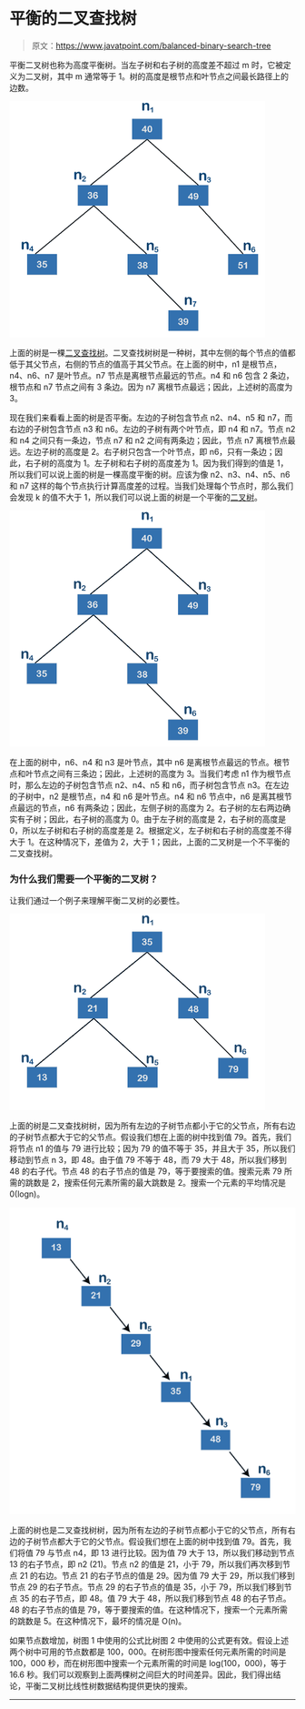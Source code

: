 # 平衡的二叉查找树

> 原文：<https://www.javatpoint.com/balanced-binary-search-tree>

平衡二叉树也称为高度平衡树。当左子树和右子树的高度差不超过 m 时，它被定义为二叉树，其中 m 通常等于 1。树的高度是根节点和叶节点之间最长路径上的边数。

![Balanced Binary Search Tree](img/519b5139c58b73f974215111ffb862be.png)

上面的树是一棵[二叉查找树](https://www.javatpoint.com/binary-search-tree)。二叉查找树树是一种树，其中左侧的每个节点的值都低于其父节点，右侧的节点的值高于其父节点。在上面的树中，n1 是根节点，n4、n6、n7 是叶节点。n7 节点是离根节点最远的节点。n4 和 n6 包含 2 条边，根节点和 n7 节点之间有 3 条边。因为 n7 离根节点最远；因此，上述树的高度为 3。

现在我们来看看上面的树是否平衡。左边的子树包含节点 n2、n4、n5 和 n7，而右边的子树包含节点 n3 和 n6。左边的子树有两个叶节点，即 n4 和 n7。节点 n2 和 n4 之间只有一条边，节点 n7 和 n2 之间有两条边；因此，节点 n7 离根节点最远。左边子树的高度是 2。右子树只包含一个叶节点，即 n6，只有一条边；因此，右子树的高度为 1。左子树和右子树的高度差为 1。因为我们得到的值是 1，所以我们可以说上面的树是一棵高度平衡的树。应该为像 n2、n3、n4、n5、n6 和 n7 这样的每个节点执行计算高度差的过程。当我们处理每个节点时，那么我们会发现 k 的值不大于 1，所以我们可以说上面的树是一个平衡的[二叉树](https://www.javatpoint.com/binary-tree)。

![Balanced Binary Search Tree](img/578a619a92715c4249f6cbce6de8a8e5.png)

在上面的树中，n6、n4 和 n3 是叶节点，其中 n6 是离根节点最远的节点。根节点和叶节点之间有三条边；因此，上述树的高度为 3。当我们考虑 n1 作为根节点时，那么左边的子树包含节点 n2、n4、n5 和 n6，而子树包含节点 n3。在左边的子树中，n2 是根节点，n4 和 n6 是叶节点。n4 和 n6 节点中，n6 是离其根节点最远的节点，n6 有两条边；因此，左侧子树的高度为 2。右子树的左右两边确实有子树；因此，右子树的高度为 0。由于左子树的高度是 2，右子树的高度是 0，所以左子树和右子树的高度差是 2。根据定义，左子树和右子树的高度差不得大于 1。在这种情况下，差值为 2，大于 1；因此，上面的二叉树是一个不平衡的二叉查找树。

### 为什么我们需要一个平衡的二叉树？

让我们通过一个例子来理解平衡二叉树的必要性。

![Balanced Binary Search Tree](img/24817a6228cd157f7b3d5ce5d6655a21.png)

上面的树是二叉查找树树，因为所有左边的子树节点都小于它的父节点，所有右边的子树节点都大于它的父节点。假设我们想在上面的树中找到值 79。首先，我们将节点 n1 的值与 79 进行比较；因为 79 的值不等于 35，并且大于 35，所以我们移动到节点 n 3，即 48。由于值 79 不等于 48，而 79 大于 48，所以我们移到 48 的右子代。节点 48 的右子节点的值是 79，等于要搜索的值。搜索元素 79 所需的跳数是 2，搜索任何元素所需的最大跳数是 2。搜索一个元素的平均情况是 0(logn)。

![Balanced Binary Search Tree](img/a25886e405b9d0154a8c5831151434de.png)

上面的树也是二叉查找树树，因为所有左边的子树节点都小于它的父节点，所有右边的子树节点都大于它的父节点。假设我们想在上面的树中找到值 79。首先，我们将值 79 与节点 n4，即 13 进行比较。因为值 79 大于 13，所以我们移动到节点 13 的右子节点，即 n2 (21)。节点 n2 的值是 21，小于 79，所以我们再次移到节点 21 的右边。节点 21 的右子节点的值是 29。因为值 79 大于 29，所以我们移到节点 29 的右子节点。节点 29 的右子节点的值是 35，小于 79，所以我们移到节点 35 的右子节点，即 48。值 79 大于 48，所以我们移到节点 48 的右子节点。48 的右子节点的值是 79，等于要搜索的值。在这种情况下，搜索一个元素所需的跳数是 5。在这种情况下，最坏的情况是 O(n)。

如果节点数增加，树图 1 中使用的公式比树图 2 中使用的公式更有效。假设上述两个树中可用的节点数都是 100，000。在树形图中搜索任何元素所需的时间是 100，000 秒，而在树形图中搜索一个元素所需的时间是 log(100，000)，等于 16.6 秒。我们可以观察到上面两棵树之间巨大的时间差异。因此，我们得出结论，平衡二叉树比线性树数据结构提供更快的搜索。

* * *